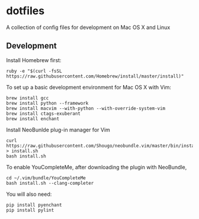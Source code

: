 # dotfiles
A collection of config files for development on Mac OS X and Linux

## Development

Install Homebrew first:

    ruby -e "$(curl -fsSL https://raw.githubusercontent.com/Homebrew/install/master/install)"

To set up a basic development environment for Mac OS X with Vim:

    brew install gcc
    brew install python --framework
    brew install macvim --with-python --with-override-system-vim
    brew install ctags-exuberant
    brew install enchant

Install NeoBunlde plug-in manager for Vim

    curl https://raw.githubusercontent.com/Shougo/neobundle.vim/master/bin/install.sh > install.sh
    bash install.sh

To enable YouCompleteMe, after downloading the plugin with NeoBundle,

    cd ~/.vim/bundle/YouCompleteMe
    bash install.sh --clang-completer

You will also need:

    pip install pyenchant
    pip install pylint
